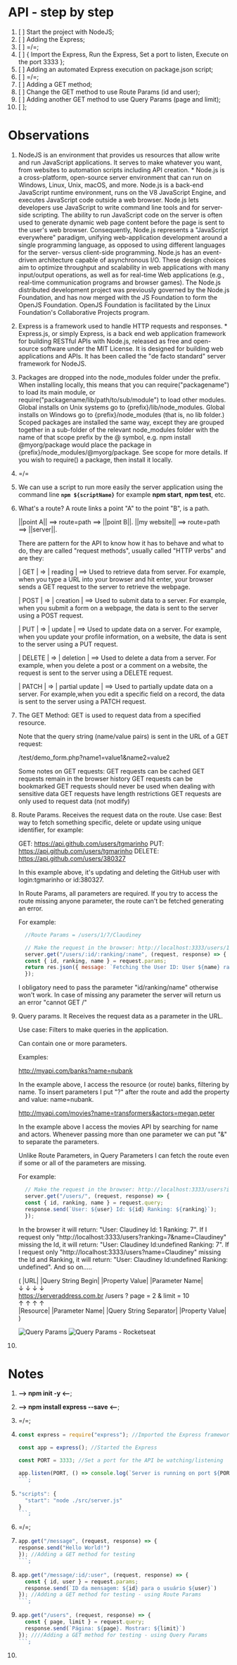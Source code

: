 # API - step by step
  01. [ ] Start the project with NodeJS;
  02. [ ] Adding the Express;
  03. [ ] =/=;
  04. [ ] {
          Import the Express,
          Run the Express,
          Set a port to listen,
          Execute on the port 3333
        };
  05. [ ] Adding an automated Express execution on package.json script;
  06. [ ] =/=;
  07. [ ] Adding a GET method;
  08. [ ] Change the GET method to use Route Params (id and user);
  09. [ ] Adding another GET method to use Query Params (page and limit);
  10. [ ];


# Observations
  01. NodeJS is an environment that provides us resources that allow write and run JavaScript applications. It serves to make whatever you want, from websites to automation scripts including API creation.
    * Node.js is a cross-platform, open-source server environment that can run on Windows, Linux, Unix, macOS, and more. Node.js is a back-end JavaScript runtime environment, runs on the V8 JavaScript Engine, and executes JavaScript code outside a web browser.
    Node.js lets developers use JavaScript to write command line tools and for server-side scripting. The ability to run JavaScript code on the server is often used to generate dynamic web page content before the page is sent to the user's web browser. Consequently, Node.js represents a "JavaScript everywhere" paradigm, unifying web-application development around a single programming language, as opposed to using different languages for the server- versus client-side programming.
    Node.js has an event-driven architecture capable of asynchronous I/O. These design choices aim to optimize throughput and scalability in web applications with many input/output operations, as well as for real-time Web applications (e.g., real-time communication programs and browser games).
    The Node.js distributed development project was previously governed by the Node.js Foundation, and has now merged with the JS Foundation to form the OpenJS Foundation. OpenJS Foundation is facilitated by the Linux Foundation's Collaborative Projects program.
  
  02. Express is a framework used to handle HTTP requests and responses.
    * Express.js, or simply Express, is a back end web application framework for building RESTful APIs with Node.js, released as free and open-source software under the MIT License. It is designed for building web applications and APIs. It has been called the "de facto standard" server framework for NodeJS.
  
  03. Packages are dropped into the node_modules folder under the prefix. When installing locally, this means that you can require("packagename") to load its main module, or require("packagename/lib/path/to/sub/module") to load other modules.
  Global installs on Unix systems go to {prefix}/lib/node_modules. Global installs on Windows go to {prefix}/node_modules (that is, no lib folder.)
  Scoped packages are installed the same way, except they are grouped together in a sub-folder of the relevant node_modules folder with the name of that scope prefix by the @ symbol, e.g. npm install @myorg/package would place the package in {prefix}/node_modules/@myorg/package. See scope for more details.
  If you wish to require() a package, then install it locally.

  04. =/=

  05. We can use a script to run more easily the server application using the command line **`npm ${scriptName}`** for example **npm start**, **npm test**, etc.

  06. What's a route? A route links a point "A" to the point "B", is a path.

        ||point A||  ==> route=path ==> ||point B||.
        ||my website|| ==> route=path ==> ||server||.

      There are pattern for the API to know how it has to behave and what to do, they are called "request methods", usually called "HTTP verbs" and are they:

        | GET    | => | reading | ==> Used to retrieve data from server. For example, when you type a URL into your browser and hit enter, your browser sends a GET request to the server to retrieve the webpage.

        | POST   | => | creation  | ==> Used to submit data to a server. For example, when you submit a form on a webpage, the data is sent to the server using a POST request.

        | PUT    | => | update  | ==> Used to update data on a server. For example, when you update your profile information, on a website, the data is sent to the server using a PUT request.

        | DELETE | => | deletion  | ==> Used to delete a data from a server. For example, when you delete a post or a comment on a website, the request is sent to the server using a DELETE request.

        | PATCH  | => | partial update  | ==> Used to partially update data on a server. For example,when you edit a specific field on a record, the data is sent to the server using a PATCH request.
  
  07. The GET Method:
      GET is used to request data from a specified resource.

      Note that the query string (name/value pairs) is sent in the URL of a GET request:

      /test/demo_form.php?name1=value1&name2=value2

      Some notes on GET requests:
      GET requests can be cached
      GET requests remain in the browser history
      GET requests can be bookmarked
      GET requests should never be used when dealing with sensitive data
      GET requests have length restrictions
      GET requests are only used to request data (not modify)

  08. Route Params.
      Receives the request data on the route.
      Use case: Best way to fetch something specific, delete or update using unique identifier, for example:

      GET: https://api.github.com/users/tgmarinho
      PUT: https://api.github.com/users/tgmarinho
      DELETE: https://api.github.com/users/380327

      In this example above, it's updating and deleting the GitHub user with login:tgmarinho or id:380327.

      In Route Params, all parameters are required. If you try to access the route missing anyone parameter, the route can't be fetched generating an error.

      For example:

      ```JavaScript
        //Route Params = /users/1/7/Claudiney

        // Make the request in the browser: http://localhost:3333/users/1/7/Claudiney
        server.get("/users/:id/:ranking/:name", (request, response) => {
        const { id, ranking, name } = request.params;
        return res.json({ message: `Fetching the User ID: User ${name} ranking ${ranking} id ${id}`});
        });
        ```
        I obligatory need to pass the parameter "id/ranking/name" otherwise won't work. In case of missing any parameter the server will return us an error "cannot GET /"


  09. Query params.
      It Receives the request data as a parameter in the URL.

      Use case: Filters to make queries in the application.

      Can contain one or more parameters.

      Examples:

        http://myapi.com/banks?name=nubank

        In the example above, I access the resource (or route) banks, filtering by name. To insert parameters I put "?" after the route and add the property and value: name=nubank.

        http://myapi.com/movies?name=transformers&actors=megan,peter

        In the example above I access the movies API by searching for name and actors. Whenever passing more than one parameter we can put "&" to separate the parameters.

      Unlike Route Parameters, in Query Parameters I can fetch the route even if some or all of the parameters are missing.

      For example:

      ```JavaScript
        // Make the request in the browser: http://localhost:3333/users?id=1&ranking=7&name=Claudiney
        server.get("/users/", (request, response) => {
        const { id, ranking, name } = request.query;
        response.send(`User: ${user} Id: ${id} Ranking: ${ranking}`);
        });
        ```

        In the browser it will return: "User: Claudiney Id: 1 Ranking: 7".
        If I request only "http://localhost:3333/users?ranking=7&name=Claudiney" missing the Id, it will return: "User: Claudiney Id:undefined Ranking: 7".
        If I request only "http://localhost:3333/users?name=Claudiney" missing the Id and Ranking, it will return: "User: Claudiney Id:undefined Ranking: undefined".
        And so on.....

        (
                  |URL|             |Query String Begin|    |Property Value|  |Parameter Name|<br/>
                    ↓                         ↓                      ↓                ↓<br/>
        https://serveraddress.com.br  /users  ?        page     =    2       &      limit     =     10<br/>
                                         ↑              ↑                    ↑                       ↑<br/>
                                    |Resource|  |Parameter Name|  |Query String Separator|  |Property Value|
        )

      ![Query Params](https://user-images.githubusercontent.com/84917784/235512136-b564fcd3-9df4-4afc-856b-808c2672d62c.png)
      ![Query Params - Rocketseat](https://user-images.githubusercontent.com/84917784/235512228-9045960c-e552-4733-838e-7e12f50a1361.png)


  10. 



# Notes
  01. **--> npm init -y <--**;

  02. **--> npm install express --save <--**;

  03. =/=;

  04. ```JavaScript
      const express = require("express"); //Imported the Express framework

      const app = express(); //Started the Express

      const PORT = 3333; //Set a port for the API be watching/listening

      app.listen(PORT, () => console.log(`Server is running on port ${PORT}`)); //It's listening the port and when starting the application it executes the function
      ```;
      
  05. ```JavaScript
      "scripts": {
        "start": "node ./src/server.js"
      }
      ```;

  06. =/=;

  07. ```JavaScript
      app.get("/message", (request, response) => {
      response.send("Hello World!")
      }); //Adding a GET method for testing
      ```;

  08. ```JavaScript
      app.get("/message/:id/:user", (request, response) => {
        const { id, user } = request.params;
        response.send(`ID da mensagem: ${id} para o usuário ${user}`)
      }); //Adding a GET method for testing - using Route Params
      ```;

  09. ```JavaScript
      app.get("/users", (request, response) => {
        const { page, limit } = request.query;
        response.send(`Página: ${page}. Mostrar: ${limit}`)
      }); ////Adding a GET method for testing - using Query Params
      ```;

  10. 